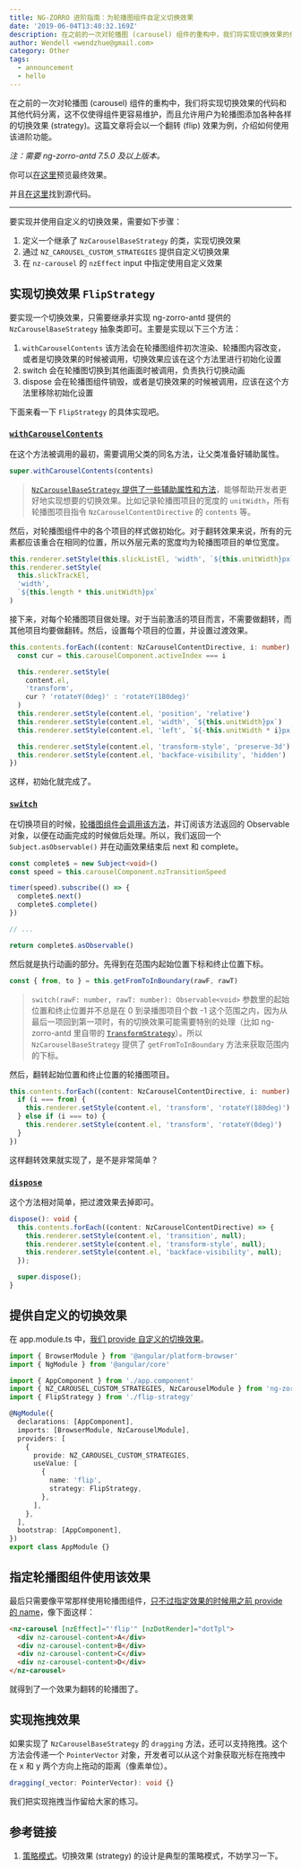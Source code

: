 ```yaml
---
title: NG-ZORRO 进阶指南：为轮播图组件自定义切换效果
date: '2019-06-04T13:40:32.169Z'
description: 在之前的一次对轮播图 (carousel) 组件的重构中，我们将实现切换效果的代码和其他代码分离，这不仅使得组件更容易维护，而且允许用户为轮播图添加各种各样的切换效果 (strategy)。这篇文章将会以一个翻转 (flip) 效果为例，介绍如何使用该进阶功能。
author: Wendell <wendzhue@gmail.com>
category: Other
tags:
  - announcement
  - hello
---
```


在之前的一次对轮播图 (carousel) 组件的重构中，我们将实现切换效果的代码和其他代码分离，这不仅使得组件更容易维护，而且允许用户为轮播图添加各种各样的切换效果 (strategy)。这篇文章将会以一个翻转 (flip) 效果为例，介绍如何使用该进阶功能。

_注：需要 ng-zorro-antd 7.5.0 及以上版本。_

你可以[在这里](https://flip-strategy-for-ng-zorro-antd.wendellhu.now.sh/)预览最终效果。

并且[在这里](https://github.com/wendzhue/flip-strategy-for-ng-zorro-antd)找到源代码。

---

要实现并使用自定义的切换效果，需要如下步骤：

1. 定义一个继承了 `NzCarouselBaseStrategy` 的类，实现切换效果
2. 通过 `NZ_CAROUSEL_CUSTOM_STRATEGIES` 提供自定义切换效果
3. 在 `nz-carousel` 的 `nzEffect` input 中指定使用自定义效果

## 实现切换效果 `FlipStrategy`

要实现一个切换效果，只需要继承并实现 ng-zorro-antd 提供的 `NzCarouselBaseStrategy` 抽象类即可。主要是实现以下三个方法：

1. `withCarouselContents` 该方法会在轮播图组件初次渲染、轮播图内容改变，或者是切换效果的时候被调用，切换效果应该在这个方法里进行初始化设置
2. switch 会在轮播图切换到其他画面时被调用，负责执行切换动画
3. dispose 会在轮播图组件销毁，或者是切换效果的时候被调用，应该在这个方法里移除初始化设置

下面来看一下 `FlipStrategy` 的具体实现吧。

### [`withCarouselContents`](https://github.com/wendzhue/flip-strategy-for-ng-zorro-antd/blob/f2ce7856b3f350b58d637b8ffde8a52e3aeeba72/src/app/flip-strategy.ts%23L9-L52)

在这个方法被调用的最初，需要调用父类的同名方法，让父类准备好辅助属性。

```ts
super.withCarouselContents(contents)
```

> [`NzCarouselBaseStrategy` 提供了一些辅助属性和方法](https://github.com/NG-ZORRO/ng-zorro-antd/blob/d6906925187aef56b8c169bc644711d1919f1abf/components/carousel/strategies/base-strategy.ts%23L49-L59)，能够帮助开发者更好地实现想要的切换效果。比如记录轮播图项目的宽度的 `unitWidth`，所有轮播图项目指令 `NzCarouselContentDirective` 的 `contents` 等。

然后，对轮播图组件中的各个项目的样式做初始化。对于翻转效果来说，所有的元素都应该重合在相同的位置，所以外层元素的宽度均为轮播图项目的单位宽度。

```ts
this.renderer.setStyle(this.slickListEl, 'width', `${this.unitWidth}px`)
this.renderer.setStyle(
  this.slickTrackEl,
  'width',
  `${this.length * this.unitWidth}px`
)
```

接下来，对每个轮播图项目做处理。对于当前激活的项目而言，不需要做翻转，而其他项目均要做翻转。然后，设置每个项目的位置，并设置过渡效果。

```ts
this.contents.forEach((content: NzCarouselContentDirective, i: number) => {
  const cur = this.carouselComponent.activeIndex === i

  this.renderer.setStyle(
    content.el,
    'transform',
    cur ? 'rotateY(0deg)' : 'rotateY(180deg)'
  )
  this.renderer.setStyle(content.el, 'position', 'relative')
  this.renderer.setStyle(content.el, 'width', `${this.unitWidth}px`)
  this.renderer.setStyle(content.el, 'left', `${-this.unitWidth * i}px`)

  this.renderer.setStyle(content.el, 'transform-style', 'preserve-3d')
  this.renderer.setStyle(content.el, 'backface-visibility', 'hidden')
})
```

这样，初始化就完成了。

### [`switch`](https://github.com/wendzhue/flip-strategy-for-ng-zorro-antd/blob/f2ce7856b3f350b58d637b8ffde8a52e3aeeba72/src/app/flip-strategy.ts%23L54-L77)

在切换项目的时候，[轮播图组件会调用该方法](https://github.com/NG-ZORRO/ng-zorro-antd/blob/d6906925187aef56b8c169bc644711d1919f1abf/components/carousel/nz-carousel.component.ts%23L219)，并订阅该方法返回的 Observable 对象，以便在动画完成的时候做后处理。所以，我们返回一个 `Subject.asObservable()` 并在动画效果结束后 next 和 complete。

```ts
const complete$ = new Subject<void>()
const speed = this.carouselComponent.nzTransitionSpeed

timer(speed).subscribe(() => {
  complete$.next()
  complete$.complete()
})

// ...

return complete$.asObservable()
```

然后就是执行动画的部分。先得到在范围内起始位置下标和终止位置下标。

```ts
const { from, to } = this.getFromToInBoundary(rawF, rawT)
```

> `switch(rawF: number, rawT: number): Observable<void>` 参数里的起始位置和终止位置并不总是在 0 到录播图项目个数 -1 这个范围之内，因为从最后一项回到第一项时，有的切换效果可能需要特别的处理（比如 ng-zorro-antd 里自带的 [`TransformStrategy`](https://github.com/NG-ZORRO/ng-zorro-antd/blob/master/components/carousel/strategies/transform-strategy.ts)）。所以 `NzCarouselBaseStrategy` 提供了 `getFromToInBoundary` 方法来获取范围内的下标。

然后，翻转起始位置和终止位置的轮播图项目。

```ts
this.contents.forEach((content: NzCarouselContentDirective, i: number) => {
  if (i === from) {
    this.renderer.setStyle(content.el, 'transform', 'rotateY(180deg)')
  } else if (i === to) {
    this.renderer.setStyle(content.el, 'transform', 'rotateY(0deg)')
  }
})
```

这样翻转效果就实现了，是不是非常简单？

### [`dispose`](https://github.com/wendzhue/flip-strategy-for-ng-zorro-antd/blob/f2ce7856b3f350b58d637b8ffde8a52e3aeeba72/src/app/flip-strategy.ts%23L79-L87)

这个方法相对简单，把过渡效果去掉即可。

```ts
dispose(): void {
  this.contents.forEach((content: NzCarouselContentDirective) => {
    this.renderer.setStyle(content.el, 'transition', null);
    this.renderer.setStyle(content.el, 'transform-style', null);
    this.renderer.setStyle(content.el, 'backface-visibility', null);
  });

  super.dispose();
}
```

## 提供自定义的切换效果

在 app.module.ts 中，[我们 provide 自定义的切换效果](https://github.com/wendzhue/flip-strategy-for-ng-zorro-antd/blob/f2ce7856b3f350b58d637b8ffde8a52e3aeeba72/src/app/app.module.ts%23L13-L19)。

```ts
import { BrowserModule } from '@angular/platform-browser'
import { NgModule } from '@angular/core'

import { AppComponent } from './app.component'
import { NZ_CAROUSEL_CUSTOM_STRATEGIES, NzCarouselModule } from 'ng-zorro-antd'
import { FlipStrategy } from './flip-strategy'

@NgModule({
  declarations: [AppComponent],
  imports: [BrowserModule, NzCarouselModule],
  providers: [
    {
      provide: NZ_CAROUSEL_CUSTOM_STRATEGIES,
      useValue: [
        {
          name: 'flip',
          strategy: FlipStrategy,
        },
      ],
    },
  ],
  bootstrap: [AppComponent],
})
export class AppModule {}
```

## 指定轮播图组件使用该效果

最后只需要像平常那样使用轮播图组件，[只不过指定效果的时候用之前 provide 的 name](https://github.com/wendzhue/flip-strategy-for-ng-zorro-antd/blob/f2ce7856b3f350b58d637b8ffde8a52e3aeeba72/src/app/app.component.html%23L9)，像下面这样：

```html
<nz-carousel [nzEffect]="'flip'" [nzDotRender]="dotTpl">
  <div nz-carousel-content>A</div>
  <div nz-carousel-content>B</div>
  <div nz-carousel-content>C</div>
  <div nz-carousel-content>D</div>
</nz-carousel>
```

就得到了一个效果为翻转的轮播图了。

## 实现拖拽效果

如果实现了 `NzCarouselBaseStrategy` 的 `dragging` 方法，还可以支持拖拽。这个方法会传递一个 `PointerVector` 对象，开发者可以从这个对象获取光标在拖拽中在 x 和 y 两个方向上拖动的距离（像素单位）。

```ts
dragging(_vector: PointerVector): void {}
```

我们把实现拖拽当作留给大家的练习。

## 参考链接

1. [策略模式](https://design-patterns.readthedocs.io/zh_CN/latest/behavioral_patterns/strategy.html)。切换效果 (strategy) 的设计是典型的策略模式，不妨学习一下。
